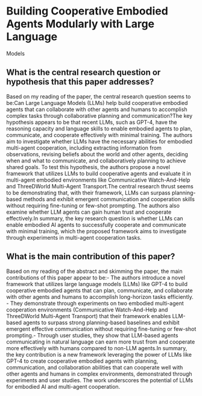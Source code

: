 # Building Cooperative Embodied Agents Modularly with Large Language
  Models

## What is the central research question or hypothesis that this paper addresses?

Based on my reading of the paper, the central research question seems to be:Can Large Language Models (LLMs) help build cooperative embodied agents that can collaborate with other agents and humans to accomplish complex tasks through collaborative planning and communication?The key hypothesis appears to be that recent LLMs, such as GPT-4, have the reasoning capacity and language skills to enable embodied agents to plan, communicate, and cooperate effectively with minimal training. The authors aim to investigate whether LLMs have the necessary abilities for embodied multi-agent cooperation, including extracting information from observations, revising beliefs about the world and other agents, deciding when and what to communicate, and collaboratively planning to achieve shared goals. To test this hypothesis, the authors propose a novel framework that utilizes LLMs to build cooperative agents and evaluate it in multi-agent embodied environments like Communicative Watch-And-Help and ThreeDWorld Multi-Agent Transport.The central research thrust seems to be demonstrating that, with their framework, LLMs can surpass planning-based methods and exhibit emergent communication and cooperation skills without requiring fine-tuning or few-shot prompting. The authors also examine whether LLM agents can gain human trust and cooperate effectively.In summary, the key research question is whether LLMs can enable embodied AI agents to successfully cooperate and communicate with minimal training, which the proposed framework aims to investigate through experiments in multi-agent cooperation tasks.


## What is the main contribution of this paper?

Based on my reading of the abstract and skimming the paper, the main contributions of this paper appear to be:- The authors introduce a novel framework that utilizes large language models (LLMs) like GPT-4 to build cooperative embodied agents that can plan, communicate, and collaborate with other agents and humans to accomplish long-horizon tasks efficiently. - They demonstrate through experiments on two embodied multi-agent cooperation environments (Communicative Watch-And-Help and ThreeDWorld Multi-Agent Transport) that their framework enables LLM-based agents to surpass strong planning-based baselines and exhibit emergent effective communication without requiring fine-tuning or few-shot prompting.- Through user studies, they show that LLM-based agents communicating in natural language can earn more trust from and cooperate more effectively with humans compared to non-LLM agents.In summary, the key contribution is a new framework leveraging the power of LLMs like GPT-4 to create cooperative embodied agents with planning, communication, and collaboration abilities that can cooperate well with other agents and humans in complex environments, demonstrated through experiments and user studies. The work underscores the potential of LLMs for embodied AI and multi-agent cooperation.
